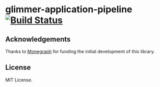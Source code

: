 # glimmer-application-pipeline [![Build Status](https://secure.travis-ci.org/glimmerjs/glimmer-application-pipeline.svg?branch=master)](http://travis-ci.org/glimmerjs/glimmer-application-pipeline)

## Acknowledgements

Thanks to [Monegraph](http://monegraph.com) for funding the initial development
of this library.

## License

MIT License.
